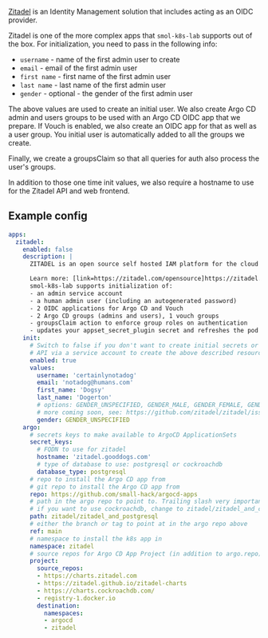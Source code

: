 [Zitadel](https://zitadel.com/) is an Identity Management solution that includes acting as an OIDC provider.

Zitadel is one of the more complex apps that `smol-k8s-lab` supports out of the box. For initialization, you need to pass in the following info:

- `username` - name of the first admin user to create
- `email` - email of the first admin user
- `first name` - first name of the first admin user
- `last name` - last name of the first admin user
- `gender` - optional - the gender of the first admin user

The above values are used to create an initial user. We also create Argo CD admin and users groups to be used with an Argo CD OIDC app that we prepare. If Vouch is enabled, we also create an OIDC app for that as well as a user group. You initial user is automatically added to all the groups we create.

Finally, we create a groupsClaim so that all queries for auth also process the user's groups.

In addition to those one time init values, we also require a hostname to use for the Zitadel API and web frontend.

## Example config

```yaml
apps:
  zitadel:
    enabled: false
    description: |
      ZITADEL is an open source self hosted IAM platform for the cloud era

      Learn more: [link=https://zitadel.com/opensource]https://zitadel.com/opensource[/link]
      smol-k8s-lab supports initialization of:
      - an admin service account
      - a human admin user (including an autogenerated password)
      - 2 OIDC applications for Argo CD and Vouch
      - 2 Argo CD groups (admins and users), 1 vouch groups
      - groupsClaim action to enforce group roles on authentication
      - updates your appset_secret_plugin secret and refreshes the pod
    init:
      # Switch to false if you don't want to create initial secrets or use the
      # API via a service account to create the above described resources
      enabled: true
      values:
        username: 'certainlynotadog'
        email: 'notadog@humans.com'
        first_name: 'Dogsy'
        last_name: 'Dogerton'
        # options: GENDER_UNSPECIFIED, GENDER_MALE, GENDER_FEMALE, GENDER_DIVERSE
        # more coming soon, see: https://github.com/zitadel/zitadel/issues/6355
        gender: GENDER_UNSPECIFIED
    argo:
      # secrets keys to make available to ArgoCD ApplicationSets
      secret_keys:
        # FQDN to use for zitadel
        hostname: 'zitadel.gooddogs.com'
        # type of database to use: postgresql or cockroachdb
        database_type: postgresql
      # repo to install the Argo CD app from
      # git repo to install the Argo CD app from
      repo: https://github.com/small-hack/argocd-apps
      # path in the argo repo to point to. Trailing slash very important!
      # if you want to use cockroachdb, change to zitadel/zitadel_and_cockroachdb
      path: zitadel/zitadel_and_postgresql
      # either the branch or tag to point at in the argo repo above
      ref: main
      # namespace to install the k8s app in
      namespace: zitadel
      # source repos for Argo CD App Project (in addition to argo.repo)
      project:
        source_repos:
        - https://charts.zitadel.com
        - https://zitadel.github.io/zitadel-charts
        - https://charts.cockroachdb.com/
        - registry-1.docker.io
        destination:
          namespaces:
          - argocd
          - zitadel
```
